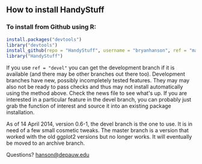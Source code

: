 
## How to install HandyStuff

### To install from Github using R:

````r
install.packages("devtools")
library("devtools")
install_github(repo = "HandyStuff", username = "bryanhanson", ref = "master")
library("HandyStuff")
````
If you use `ref = "devel"` you can get the development branch if it is available (and there may be other branches out there too).  Development branches have new, possibly incompletely tested features.  They may may also not be ready to pass checks and thus may not install automatically using the method above.  Check the news file to see what's up.  If you are interested in a particular feature in the devel branch, you can probably just grab the function of interest and source it into an existing package installation.

As of 14 April 2014, version 0.6-1, the devel branch is the one to use.  It is in need of a few small cosmetic tweaks.  The master branch is a version that worked with the old ggplot2 versions but no longer works.  It will eventually be moved to an archive branch.

Questions?  hanson@depauw.edu